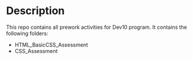 # Description
This repo contains all prework activities for Dev10 program.
It contains the following folders:
* HTML_BasicCSS_Assessment
* CSS_Assessment
